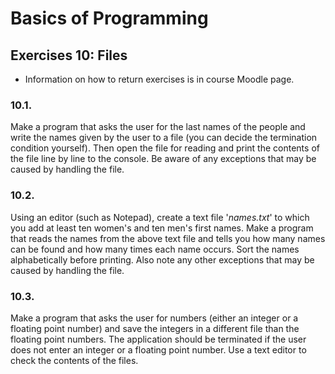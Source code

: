 # Basics of Programming

## Exercises 10: Files
* Information on how to return exercises is in course Moodle page.

### 10.1.
Make a program that asks the user for the last names of the people and write the names given by the user to a file (you can decide the termination condition yourself).
Then open the file for reading and print the contents of the file line by line to the console.
Be aware of any exceptions that may be caused by handling the file.

### 10.2.
Using an editor (such as Notepad), create a text file '*names.txt*' to which you add at least ten women's and ten men's first names.
Make a program that reads the names from the above text file and tells you how many names can be found and how many times each name occurs. Sort the names alphabetically before printing.
Also note any other exceptions that may be caused by handling the file.

### 10.3.
Make a program that asks the user for numbers (either an integer or a floating point number) and save the integers in a different file than the floating point numbers.
The application should be terminated if the user does not enter an integer or a floating point number.
Use a text editor to check the contents of the files.
